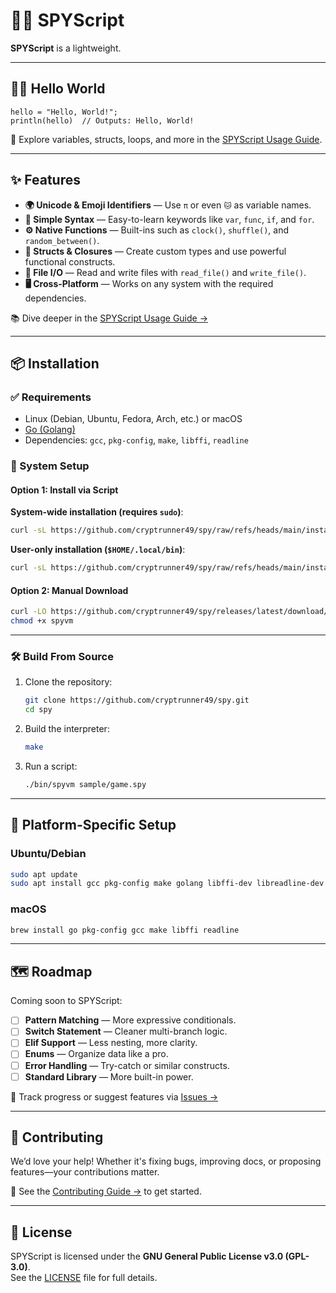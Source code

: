 # 🕵️‍♂️ SPYScript

**SPYScript** is a lightweight.

---

## 👩‍💻 Hello World

```spy
hello = "Hello, World!";
println(hello)  // Outputs: Hello, World!
```

📖 Explore variables, structs, loops, and more in the [SPYScript Usage Guide](SPYSCRIPT_USAGE.md).

---

## ✨ Features

- **🌍 Unicode & Emoji Identifiers** — Use `π` or even `🐱` as variable names.
- **🧠 Simple Syntax** — Easy-to-learn keywords like `var`, `func`, `if`, and `for`.
- **⚙️ Native Functions** — Built-ins such as `clock()`, `shuffle()`, and `random_between()`.
- **🧱 Structs & Closures** — Create custom types and use powerful functional constructs.
- **📁 File I/O** — Read and write files with `read_file()` and `write_file()`.
- **🖥 Cross-Platform** — Works on any system with the required dependencies.

📚 Dive deeper in the [SPYScript Usage Guide →](SPYSCRIPT_USAGE.md)

---

## 📦 Installation

### ✅ Requirements

- Linux (Debian, Ubuntu, Fedora, Arch, etc.) or macOS
- [Go (Golang)](https://golang.org)
- Dependencies: `gcc`, `pkg-config`, `make`, `libffi`, `readline`

### 🧰 System Setup

#### Option 1: Install via Script

**System-wide installation (requires `sudo`)**:

```bash
curl -sL https://github.com/cryptrunner49/spy/raw/refs/heads/main/install.sh | bash -s -- install --system
```

**User-only installation (`$HOME/.local/bin`)**:

```bash
curl -sL https://github.com/cryptrunner49/spy/raw/refs/heads/main/install.sh | bash -s -- install --user
```

#### Option 2: Manual Download

```bash
curl -LO https://github.com/cryptrunner49/spy/releases/latest/download/spyvm
chmod +x spyvm
```

---

### 🛠 Build From Source

1. Clone the repository:

   ```bash
   git clone https://github.com/cryptrunner49/spy.git
   cd spy
   ```

2. Build the interpreter:

   ```bash
   make
   ```

3. Run a script:

   ```bash
   ./bin/spyvm sample/game.spy
   ```

---

## 🧪 Platform-Specific Setup

### Ubuntu/Debian

```bash
sudo apt update
sudo apt install gcc pkg-config make golang libffi-dev libreadline-dev
```

### macOS

```bash
brew install go pkg-config gcc make libffi readline
```

---

## 🗺 Roadmap

Coming soon to SPYScript:

- [ ] **Pattern Matching** — More expressive conditionals.
- [ ] **Switch Statement** — Cleaner multi-branch logic.
- [ ] **Elif Support** — Less nesting, more clarity.
- [ ] **Enums** — Organize data like a pro.
- [ ] **Error Handling** — Try-catch or similar constructs.
- [ ] **Standard Library** — More built-in power.

🎯 Track progress or suggest features via [Issues →](https://github.com/cryptrunner49/spy/issues)

---

## 🤝 Contributing

We’d love your help! Whether it's fixing bugs, improving docs, or proposing features—your contributions matter.

📘 See the [Contributing Guide →](CONTRIBUTING.md) to get started.

---

## 📄 License

SPYScript is licensed under the **GNU General Public License v3.0 (GPL-3.0)**.  
See the [LICENSE](LICENSE) file for full details.
